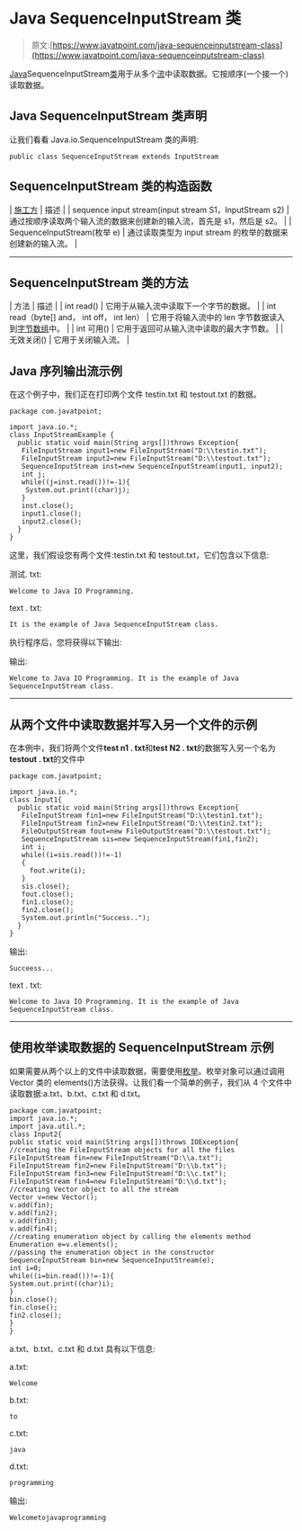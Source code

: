 # Java SequenceInputStream 类

> 原文:[https://www.javatpoint.com/java-sequenceinputstream-class](https://www.javatpoint.com/java-sequenceinputstream-class)

[Java](java-tutorial)SequenceInputStream[类](object-class)用于从多个[流](java-8-stream)中读取数据。它按顺序(一个接一个)读取数据。

## Java SequenceInputStream 类声明

让我们看看 Java.io.SequenceInputStream 类的声明:

```
public class SequenceInputStream extends InputStream

```

## SequenceInputStream 类的构造函数

| [施工方](java-constructor) | 描述 |
| sequence input stream(input stream S1，InputStream s2) | 通过按顺序读取两个输入流的数据来创建新的输入流，首先是 s1，然后是 s2。 |
| SequenceInputStream(枚举 e) | 通过读取类型为 input stream 的枚举的数据来创建新的输入流。 |

* * *

## SequenceInputStream 类的方法

| 方法 | 描述 |
| int read() | 它用于从输入流中读取下一个字节的数据。 |
| int read（byte[] and， int off， int len） | 它用于将输入流中的 len 字节数据读入到[字节数组](array-in-java)中。 |
| int 可用() | 它用于返回可从输入流中读取的最大字节数。 |
| 无效关闭() | 它用于关闭输入流。 |

## Java 序列输出流示例

在这个例子中，我们正在打印两个文件 testin.txt 和 testout.txt 的数据。

```
package com.javatpoint;

import java.io.*;
class InputStreamExample {  
  public static void main(String args[])throws Exception{  
   FileInputStream input1=new FileInputStream("D:\\testin.txt");  
   FileInputStream input2=new FileInputStream("D:\\testout.txt");  
   SequenceInputStream inst=new SequenceInputStream(input1, input2);  
   int j;  
   while((j=inst.read())!=-1){  
    System.out.print((char)j);  
   }  
   inst.close();  
   input1.close();  
   input2.close();  
  }  
}  

```

这里，我们假设您有两个文件:testin.txt 和 testout.txt，它们包含以下信息:

测试. txt:

```
Welcome to Java IO Programming.

```

text . txt:

```
It is the example of Java SequenceInputStream class.

```

执行程序后，您将获得以下输出:

输出:

```
Welcome to Java IO Programming. It is the example of Java SequenceInputStream class.

```

* * *

## 从两个文件中读取数据并写入另一个文件的示例

在本例中，我们将两个文件**test n1 . txt**和**test N2 . txt**的数据写入另一个名为**testout . txt**的文件中

```
package com.javatpoint;

import java.io.*;  
class Input1{  
  public static void main(String args[])throws Exception{  
   FileInputStream fin1=new FileInputStream("D:\\testin1.txt");  
   FileInputStream fin2=new FileInputStream("D:\\testin2.txt");  
   FileOutputStream fout=new FileOutputStream("D:\\testout.txt");    
   SequenceInputStream sis=new SequenceInputStream(fin1,fin2);  
   int i;  
   while((i=sis.read())!=-1)  
   {  
     fout.write(i);      
   }  
   sis.close();  
   fout.close();    
   fin1.close();    
   fin2.close();     
   System.out.println("Success..");
  }  
}  

```

输出:

```
Succeess...

```

text . txt:

```
Welcome to Java IO Programming. It is the example of Java SequenceInputStream class.

```

* * *

## 使用枚举读取数据的 SequenceInputStream 示例

如果需要从两个以上的文件中读取数据，需要使用[枚举](enum-in-java)。枚举对象可以通过调用 Vector 类的 elements()方法获得。让我们看一个简单的例子，我们从 4 个文件中读取数据:a.txt、b.txt、c.txt 和 d.txt。

```
package com.javatpoint;
import java.io.*;  
import java.util.*;  
class Input2{  
public static void main(String args[])throws IOException{  
//creating the FileInputStream objects for all the files  
FileInputStream fin=new FileInputStream("D:\\a.txt");  
FileInputStream fin2=new FileInputStream("D:\\b.txt");  
FileInputStream fin3=new FileInputStream("D:\\c.txt");  
FileInputStream fin4=new FileInputStream("D:\\d.txt");  
//creating Vector object to all the stream  
Vector v=new Vector();  
v.add(fin);  
v.add(fin2);  
v.add(fin3);  
v.add(fin4);            
//creating enumeration object by calling the elements method  
Enumeration e=v.elements();    
//passing the enumeration object in the constructor  
SequenceInputStream bin=new SequenceInputStream(e);  
int i=0;    
while((i=bin.read())!=-1){  
System.out.print((char)i);  
}   
bin.close();  
fin.close();  
fin2.close();  
}  
}  

```

a.txt、b.txt、c.txt 和 d.txt 具有以下信息:

a.txt:

```
Welcome

```

b.txt:

```
to

```

c.txt:

```
java

```

d.txt:

```
programming

```

输出:

```
Welcometojavaprogramming

```